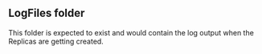 ## LogFiles folder

This folder is expected to exist and would contain the log output when the Replicas are getting created.
